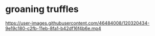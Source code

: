 # groaning truffles


https://user-images.githubusercontent.com/46484008/120320434-9e19c180-c2fb-11eb-8fa1-b42df16f4b6e.mp4

